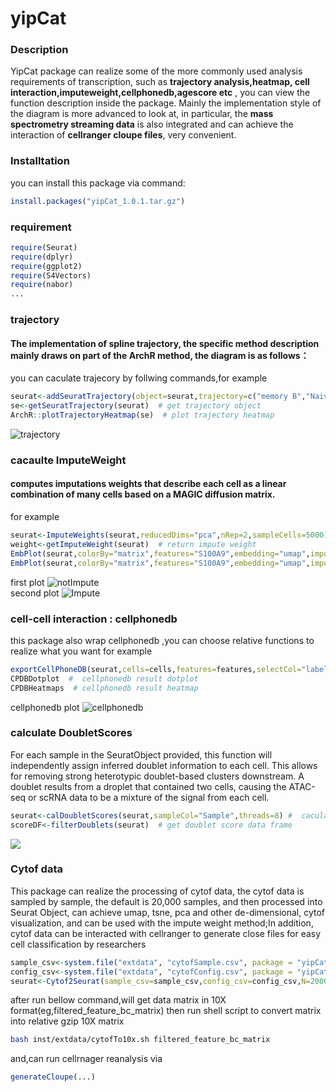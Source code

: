 # yipCat
### Description
YipCat package can realize some of the more commonly used analysis requirements of transcription, such as 
**trajectory analysis,heatmap, cell interaction,imputeweight,cellphonedb,agescore etc** , you can view the function description inside the package.
Mainly the implementation style of the diagram is more advanced to look at, in particular, the **mass spectrometry streaming data** is also integrated and 
can achieve the interaction of **cellranger cloupe files**, very convenient.

### Installtation
you can install this package via command:
```r
install.packages("yipCat_1.0.1.tar.gz")
```

### requirement
```r
require(Seurat)
require(dplyr)
require(ggplot2)
require(S4Vectors)
require(nabor)
...
```

### trajectory 
#### The implementation of spline trajectory, the specific method description mainly draws on part of the ArchR method, the diagram is as follows：
you can caculate trajecory by follwing commands,for example
```r
seurat<-addSeuratTrajectory(object=seurat,trajectory=c("memory B","Naive B","Plasma"),groupBy="label_fine",embedding="pca") # caculate trajecory
se<-getSeuratTrajectory(seurat)  # get trajectory object
ArchR::plotTrajectoryHeatmap(se)  # plot trajectory heatmap
```
![trajectory](inst/extdata/testTrajectoyHeatmap_page-0001.jpg)

### cacaulte ImputeWeight
#### computes imputations weights that describe each cell as a linear combination of many cells based on a MAGIC diffusion matrix.
for example 
```r
seurat<-ImputeWeights(seurat,reducedDims="pca",nRep=2,sampleCells=5000)  # caculate impute weight
weight<-getImputeWeight(seurat)  # return impute weight
EmbPlot(seurat,colorBy="matrix",features="S100A9",embedding="umap",imputeWeights=NULL)  # first plot
EmbPlot(seurat,colorBy="matrix",features="S100A9",embedding="umap",imputeWeights=weight)  # second plot
```
first plot  ![notImpute](inst/extdata/notImpute-S100A9_page-0001.jpg)  
second plot ![Impute](inst/extdata/impute-S100A9_page-0001.jpg) 


### cell-cell interaction  : cellphonedb
this package also wrap cellphonedb ,you can choose relative functions to realize what you want
for example
```r
exportCellPhoneDB(seurat,cells=cells,features=features,selectCol="label_fine",runCPDB=TRUE)  # selectCol : which column to caculate cell-cell interaction,runCPDB=TRUE,run cellphonedb backgroup
CPDBDotplot  #  cellphonedb result dotplot
CPDBHeatmaps  # cellphonedb result heatmap
```
cellphonedb plot ![cellphonedb](inst/extdata/cpbdDotplot_page-0001.jpg)

### calculate DoubletScores
For each sample in the SeuratObject provided, this function will independently assign inferred doublet information to each cell.
This allows for removing strong heterotypic doublet-based clusters downstream. A doublet results from a droplet that contained two cells, causing the ATAC-seq or scRNA data to be a mixture of the signal from each cell.
```r
seurat<-calDoubletScores(seurat,sampleCol="Sample",threads=8) #  caculate doublet score
scoreDF<-filterDoublets(seurat)  # get doublet score data frame
```
![](inst/extdata/doublet.jpg)

### Cytof data 
This package can realize the processing of cytof data, the cytof data is sampled by sample, the default is 20,000 samples,
and then processed into Seurat Object, can achieve umap, tsne, pca and other de-dimensional, cytof visualization, 
and can be used with the impute weight method;In addition, cytof data can be interacted with cellranger to generate close files for easy cell classification by researchers
```r
sample_csv<-system.file("extdata", "cytofSample.csv", package = "yipCat")
config_csv<-system.file("extdata", "cytofConfig.csv", package = "yipCat")
seurat<-Cytof2Seurat(sample_csv=sample_csv,config_csv=config_csv,N=20000,path2barcode10X="3M-february-2018.txt")
```

after run bellow command,will get data matrix in 10X format(eg,filtered_feature_bc_matrix)
then run shell script to convert matrix into relative gzip 10X matrix
```bash
bash inst/extdata/cytofTo10x.sh filtered_feature_bc_matrix
```
and,can run cellrnager reanalysis via
```r
generateCloupe(...)
```
